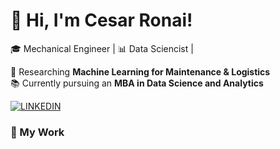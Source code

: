 # 👋 Hi, I'm Cesar Ronai!

🎓 Mechanical Engineer | 📊 Data Sciencist |

🔬 Researching **Machine Learning for Maintenance & Logistics**  
📚 Currently pursuing an **MBA in Data Science and Analytics**

[![LINKEDIN](https://img.shields.io/badge/LinkedIn-0077B5?style=for-the-badge&logo=linkedin&logoColor=white)](https://www.linkedin.com/in/cesar-ronai-freitas-da-silva-8b2236149) 




### 🚀 My Work



